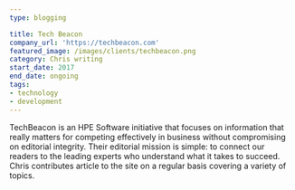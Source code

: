 ```yaml
---
type: blogging

title: Tech Beacon
company_url: 'https://techbeacon.com'
featured_image: /images/clients/techbeacon.png
category: Chris writing
start_date: 2017
end_date: ongoing
tags:
- technology
- development
---
```


TechBeacon is an HPE Software initiative that focuses on information that really matters for competing effectively in business without compromising on editorial integrity. Their editorial mission is simple: to connect our readers to the leading experts who understand what it takes to succeed. Chris contributes article to the site on a regular basis covering a variety of topics.
